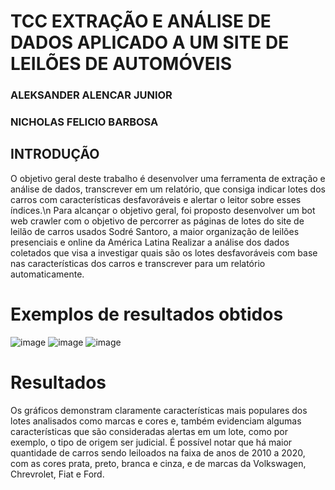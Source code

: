 # TCC EXTRAÇÃO E ANÁLISE DE DADOS APLICADO A UM SITE DE LEILÕES DE AUTOMÓVEIS

### ALEKSANDER ALENCAR JUNIOR  
### NICHOLAS FELICIO BARBOSA 

## INTRODUÇÃO 
O objetivo geral deste trabalho é desenvolver uma ferramenta de extração e análise  de dados, transcrever em um relatório, que consiga indicar lotes dos carros com  características desfavoráveis e alertar o leitor sobre esses índices.\n
Para alcançar o objetivo geral, foi proposto desenvolver um bot web crawler com o  objetivo de percorrer as páginas de lotes do site de leilão de carros usados Sodré  Santoro, a maior organização de leilões presenciais e online da América Latina
Realizar a análise dos dados coletados que visa a investigar quais são os lotes
desfavoráveis com base nas características dos carros e transcrever para um relatório automaticamente.

# Exemplos de resultados obtidos
![image](https://github.com/Aleksalencar/AuctionMinerBot/assets/47511195/5031bdb0-933a-46cf-a6e5-59dbbf83d3a0)
![image](https://github.com/Aleksalencar/AuctionMinerBot/assets/47511195/73e440d4-ab03-482b-80f0-d72918c43d7d)
![image](https://github.com/Aleksalencar/AuctionMinerBot/assets/47511195/9755b9d2-0178-4aeb-9bb8-c4204305e961)


# Resultados
Os gráficos demonstram claramente características mais populares dos lotes
analisados como marcas e cores e, também evidenciam algumas características que
são consideradas alertas em um lote, como por exemplo, o tipo de origem ser judicial.
É possível notar que há maior quantidade de carros sendo leiloados na faixa de anos
de 2010 a 2020, com as cores prata, preto, branca e cinza, e de marcas da
Volkswagen, Chrevrolet, Fiat e Ford.
